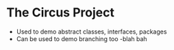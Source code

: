 # The Circus Project

- Used to demo abstract classes, interfaces, packages
- Can be used to demo branching too
-blah bah